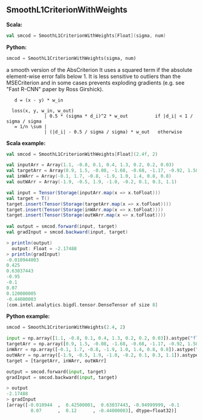 ## SmoothL1CriterionWithWeights ##

**Scala:**
```scala
val smcod = SmoothL1CriterionWithWeights[Float](sigma, num)
```
**Python:**
```python
smcod = SmoothL1CriterionWithWeights(sigma, num)
```

a smooth version of the AbsCriterion
It uses a squared term if the absolute element-wise error falls below 1.
It is less sensitive to outliers than the MSECriterion and in some cases
prevents exploding gradients (e.g. see "Fast R-CNN" paper by Ross Girshick).

```
   d = (x - y) * w_in
  
  loss(x, y, w_in, w_out)
              | 0.5 * (sigma * d_i)^2 * w_out          if |d_i| < 1 / sigma / sigma
   = 1/n \sum |
              | (|d_i| - 0.5 / sigma / sigma) * w_out   otherwise
```

**Scala example:**
```scala
val smcod = SmoothL1CriterionWithWeights[Float](2.4f, 2)

val inputArr = Array(1.1, -0.8, 0.1, 0.4, 1.3, 0.2, 0.2, 0.03)
val targetArr = Array(0.9, 1.5, -0.08, -1.68, -0.68, -1.17, -0.92, 1.58)
val inWArr = Array(-0.1, 1.7, -0.8, -1.9, 1.0, 1.4, 0.8, 0.8)
val outWArr = Array(-1.9, -0.5, 1.9, -1.0, -0.2, 0.1, 0.3, 1.1)

val input = Tensor(Storage(inputArr.map(x => x.toFloat)))
val target = T()
target.insert(Tensor(Storage(targetArr.map(x => x.toFloat))))
target.insert(Tensor(Storage(inWArr.map(x => x.toFloat))))
target.insert(Tensor(Storage(outWArr.map(x => x.toFloat))))
 
val output = smcod.forward(input, target)
val gradInput = smcod.backward(input, target)

> println(output)
  output: Float = -2.17488
> println(gradInput)
-0.010944003
0.425
0.63037443
-0.95
-0.1
0.07
0.120000005
-0.44000003
[com.intel.analytics.bigdl.tensor.DenseTensor of size 8]
```

**Python example:**
```python
smcod = SmoothL1CriterionWithWeights(2.4, 2)

input = np.array([1.1, -0.8, 0.1, 0.4, 1.3, 0.2, 0.2, 0.03]).astype("float32")
targetArr = np.array([0.9, 1.5, -0.08, -1.68, -0.68, -1.17, -0.92, 1.58]).astype("float32")
inWArr = np.array([-0.1, 1.7, -0.8, -1.9, 1.0, 1.4, 0.8, 0.8]).astype("float32")
outWArr = np.array([-1.9, -0.5, 1.9, -1.0, -0.2, 0.1, 0.3, 1.1]).astype("float32")
target = [targetArr, inWArr, outWArr]

output = smcod.forward(input, target)
gradInput = smcod.backward(input, target)

> output
-2.17488
> gradInput
[array([-0.010944  ,  0.42500001,  0.63037443, -0.94999999, -0.1       ,
         0.07      ,  0.12      , -0.44000003], dtype=float32)]
```
